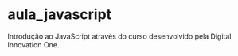 # aula_javascript
Introdução ao JavaScript através do curso desenvolvido pela Digital Innovation One.
